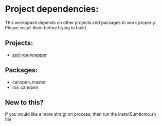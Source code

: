 # Project dependencies:

This workspace depends on other projects and packages to work properly. Please install them before trying to build.

## Projects:
* [zed-ros-wrapper](https://github.com/stereolabs/zed-ros-wrapper)

## Packages:
* canopen_master
* ros_canopen

## New to this?
If you would like a more straigt on process, then run the installSumitomo.sh file
